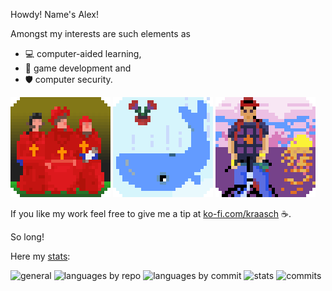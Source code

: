 
Howdy! Name's Alex!

Amongst my interests are such elements as 

 - 💻 computer-aided learning,
 - 🎲 game development and
 - 🛡️ computer security.

<!--
[![NobodyExpects](./data/spanish-inq_v00.gif)](https://www.youtube.com/watch?v=D5Df191WJ3o)
[![FourtyTwo](./data/whale+petunia_v00.gif)](https://www.youtube.com/watch?v=THSY7-CxKnQ)
[![Kintaro](./data/kintaro_v00.gif)](https://www.youtube.com/watch?v=wPXk_rcrUjY)
-->

![NobodyExpects](./data/spanish-inq_v00.gif)
![FourtyTwo](./data/whale+petunia_v00.gif)
![Kintaro](./data/kintaro_v00.gif)

If you like my work feel free to give me a tip at [ko-fi.com/kraasch](https://ko-fi.com/kraasch) ☕.

So long!

Here my [stats](https://github-profile-summary-cards.vercel.app/demo.html):

![general](http://github-profile-summary-cards.vercel.app/api/cards/profile-details?username=kraasch&theme=aura_dark)
![languages by repo](http://github-profile-summary-cards.vercel.app/api/cards/repos-per-language?username=kraasch&theme=aura_dark)
![languages by commit](http://github-profile-summary-cards.vercel.app/api/cards/most-commit-language?username=kraasch&theme=aura_dark)
![stats](http://github-profile-summary-cards.vercel.app/api/cards/stats?username=kraasch&theme=aura_dark)
![commits](http://github-profile-summary-cards.vercel.app/api/cards/productive-time?username=kraasch&theme=aura_dark&utcOffset=8)
